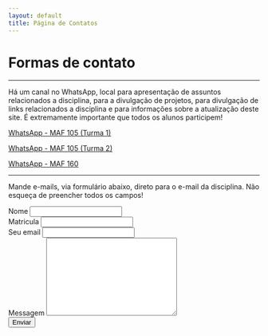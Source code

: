 ```yaml
---
layout: default
title: Página de Contatos
---
```


# Formas de contato

---

Há um canal no WhatsApp, local para apresentação de assuntos relacionados a disciplina, para a divulgação de projetos, para divulgação de links relacionados a disciplina e para informações sobre a atualização deste site. É extremamente importante que todos os alunos participem!

[WhatsApp - MAF 105 (Turma 1)](https://chat.whatsapp.com/DipNHriQRRo9hCinV6Syuu)

[WhatsApp - MAF 105 (Turma 2)](https://chat.whatsapp.com/C3Q6UAhP5IAHr5DRi5EOgd)

[WhatsApp - MAF 160](https://chat.whatsapp.com/DxleL3zm9rxKnxICqzrvTx)

---

Mande e-mails, via formulário abaixo, direto para o e-mail da disciplina. Não esqueça de preencher todos os campos!

<form method="POST" action="https://formspree.io/ufv.florestal.maf105@gmail.com">
    <label for="name">Nome</label>
    <input type="text" id="nome" name="Nome" class="full-width"><br>
    <label for="matricula">Matricula</label>
    <input type="text" id="matricula" name="Matricula" class="full-width"><br>
    <label for="email">Seu email</label>
    <input type="email" id="email" name="_replyto" class="full-width"><br>
    <label for="message">Messagem</label>
    <textarea name="message" id="Messagem" cols="30" rows="10" class="full-width"></textarea><br>
    <input type="submit" value="Enviar" class="button">
</form>

